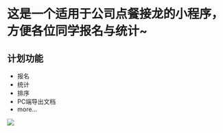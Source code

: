 # 这是一个适用于公司点餐接龙的小程序，方便各位同学报名与统计~
## 计划功能
- 报名
- 统计
- 排序
- PC端导出文档
- more...  
  
![](http://ww1.sinaimg.cn/large/c4b18d0dly1g53bgfn811j205k05kmx1.jpg)
